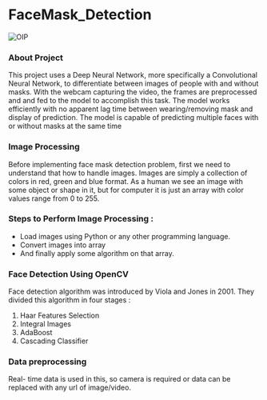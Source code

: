 #                                                                     FaceMask_Detection
![OIP](https://user-images.githubusercontent.com/122751229/230236143-bc26e292-da47-4434-8eed-e6edfbeab689.jpg)

### About Project
This project uses a Deep Neural Network, more specifically a Convolutional Neural Network, to differentiate between images of people with and without masks. With the webcam capturing the video, the frames are preprocessed and and fed to the model to accomplish this task. The model works efficiently with no apparent lag time between wearing/removing mask and display of prediction.
The model is capable of predicting multiple faces with or without masks at the same time

### Image Processing
Before implementing face mask detection problem, first we need to understand that how to handle images. Images are simply a collection of colors in red, green and blue format. As a human we see an image with some object or shape in it, but for computer it is just an array with color values range from 0 to 255.

### Steps to Perform Image Processing :
- Load images using Python or any other programming language.
- Convert images into array
- And finally apply some algorithm on that array.
### Face Detection Using OpenCV
 Face detection algorithm was introduced by Viola and Jones in 2001. They divided this algorithm in four stages :

1. Haar Features Selection
2. Integral Images
3. AdaBoost
4. Cascading Classifier

### Data preprocessing
Real- time data is used in this, so camera is required or data can be replaced with any url of image/video.
